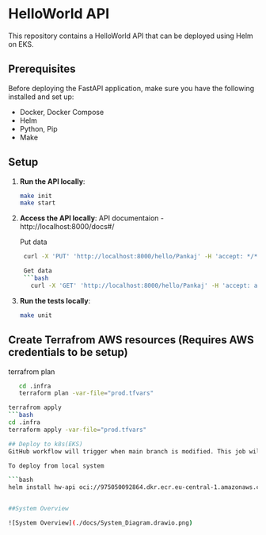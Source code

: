 # HelloWorld API

This repository contains a HelloWorld API that can be deployed using Helm on EKS.

## Prerequisites

Before deploying the FastAPI application, make sure you have the following installed and set up:

- Docker, Docker Compose
- Helm
- Python, Pip
- Make

## Setup

1. **Run the API locally**:
   ```bash
   make init
   make start

2. **Access the API locally**:
    API documentaion - http://localhost:8000/docs#/

    Put data
   ```bash
    curl -X 'PUT' 'http://localhost:8000/hello/Pankaj' -H 'accept: */*' -H 'Content-Type: application/json' -d '{"date_of_birth": "2024-06-27"}'

    Get data
    ```bash
      curl -X 'GET' 'http://localhost:8000/hello/Pankaj' -H 'accept: application/json'

3. **Run the tests locally**:
   ```bash
   make unit


## Create Terrafrom AWS resources (Requires AWS credentials to be setup)
terrafrom plan
   ```bash
      cd .infra
      terraform plan -var-file="prod.tfvars"

terrafrom apply
   ```bash
   cd .infra
   terraform apply -var-file="prod.tfvars"

## Deploy to k8s(EKS)
GitHub workflow will trigger when main branch is modified. This job will create new docker image and new version of helm chart.

To deploy from local system

   ```bash
   helm install hw-api oci://975050092864.dkr.ecr.eu-central-1.amazonaws.com/hw-api --version 7 -n hw-api


##System Overview

![System Overview](./docs/System_Diagram.drawio.png)
